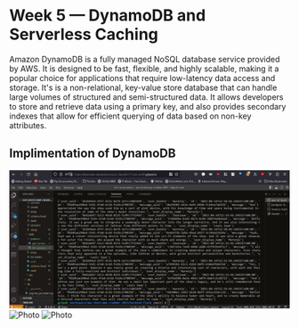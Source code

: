 # Week 5 — DynamoDB and Serverless Caching

Amazon DynamoDB is a fully managed NoSQL database service provided by AWS. It is designed to be fast, flexible, and highly scalable, making it a popular choice for applications that require low-latency data access and storage. It's is a non-relational, key-value store database that can handle large volumes of structured and semi-structured data. It allows developers to store and retrieve data using a primary key, and also provides secondary indexes that allow for efficient querying of data based on non-key attributes.

## Implimentation of DynamoDB

![Photo](assets/ddb-scan.png)
![Photo](assets/get-conversation.png)
![Photo](assets/lis-conversation.png)

